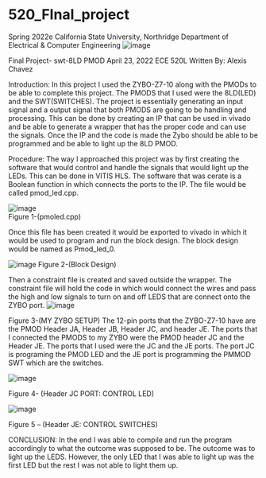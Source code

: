 # 520_FInal_project
Spring 2022e
California State University, Northridge Department of Electrical & Computer Engineering
![image](https://user-images.githubusercontent.com/92898670/168457565-ac584c8a-1c9e-452e-8d54-059af90541a1.png)


 
Final Project- swt-8LD PMOD
April 23, 2022 ECE 520L
Written By: Alexis Chavez


Introduction: 
	In this project I used the ZYBO-Z7-10 along with the PMODs to be able to complete this project. The PMODS that I used were the 8LD(LED) and the SWT(SWITCHES). The project is essentially generating an input signal and a output signal that both PMODS are going to be handling and processing. This can be done by creating an IP that can be used in vivado and be able to generate a wrapper that has the proper code and can use the signals. Once the IP and the code is made the Zybo should be able to be programmed and be able to light up the 8LD PMOD. 

Procedure:
	The way I approached this project was by first creating the software that would control and handle the signals that would light up the LEDs. This can be done in VITIS HLS. The software that was cerate is a Boolean function in which connects the ports to the IP. The file would be called pmod_led.cpp. 
 
![image](https://user-images.githubusercontent.com/92898670/168457580-b47977f7-b1b5-4538-9cb1-cf6f2c106e9a.png)\
Figure 1-(pmoled.cpp)


Once this file has been created it would be exported to vivado in which it would be used to program and run the block design. The block design would be named as Pmod_led_0. 
 
![image](https://user-images.githubusercontent.com/92898670/168457590-bad6098c-5bf2-436d-8a70-bf6c10a0ee20.png)
Figure 2-(Block Design)



 Then a constraint file is created and saved outside the wrapper. The constraint file will hold the code in which would connect the wires and pass the high and low signals to turn on and off LEDS that are connect onto the ZYBO port. 
 ![image](https://user-images.githubusercontent.com/92898670/168457632-95ebd320-378b-4f57-99f2-34a9039fc8a5.png)
 
Figure 3-(MY ZYBO SETUP)
The 12-pin ports that the ZYBO-Z7-10 have are the PMOD Header JA, Header JB, Header JC, and header JE. The ports that I connected the PMODS to my ZYBO were the PMOD header JC and the Header JE. The ports that I used were the JC and the JE ports. The port JC is programing the PMOD LED and the JE port is programming the PMMOD SWT which are the switches. 

![image](https://user-images.githubusercontent.com/92898670/168457639-73d2d22f-45e5-4347-ac17-9f4eb6feb89b.png)
 
Figure 4- (Header JC PORT: CONTROL LED)

 ![image](https://user-images.githubusercontent.com/92898670/168457643-5ecc58d7-ee41-4b82-834a-43b48fee43e4.png)

Figure 5 – (Header JE: CONTROL SWITCHES)

CONCLUSION: 
	In the end I was able to compile and run the program accordingly to what the outcome was supposed to be. The outcome was to light up the LEDS. However, the only LED that I was able to light up was the first LED but the rest I was not able to light them up.


